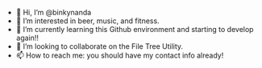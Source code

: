 - 👋 Hi, I’m @binkynanda
- 👀 I’m interested in beer, music, and fitness.
- 🌱 I’m currently learning this Github environment and starting to develop again!!
- 💞️ I’m looking to collaborate on the File Tree Utility.
- 📫 How to reach me: you should have my contact info already!

<!---
binkynanda/binkynanda is a ✨ special ✨ repository because its `README.md` (this file) appears on your GitHub profile.
You can click the Preview link to take a look at your changes.
--->
